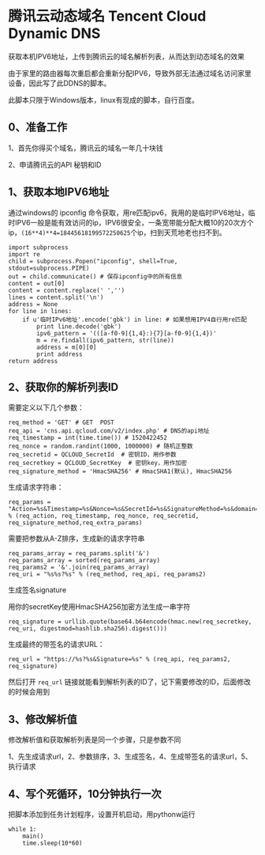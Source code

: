 # 腾讯云动态域名 Tencent Cloud Dynamic DNS #

获取本机IPV6地址，上传到腾讯云的域名解析列表，从而达到动态域名的效果

由于家里的路由器每次重启都会重新分配IPV6，导致外部无法通过域名访问家里设备，因此写了此DDNS的脚本。

此脚本只限于Windows版本，linux有现成的脚本，自行百度。

## 0、准备工作 ##
1、首先你得买个域名，腾讯云的域名一年几十块钱

2、申请腾讯云的API 秘钥和ID

## 1、获取本地IPV6地址 ##
通过windows的 ipconfig 命令获取，用re匹配ipv6，我用的是临时IPV6地址，临时IPV6一般是能有效访问的ip，IPV6很安全，一条宽带能分配大概10的20次方个ip，`(16**4)**4=18445618199572250625`个ip，扫到天荒地老也扫不到。

    import subprocess
    import re
	child = subprocess.Popen("ipconfig", shell=True, stdout=subprocess.PIPE)
    out = child.communicate() # 保存ipconfig中的所有信息
    content = out[0]
    content = content.replace(' ','')
    lines = content.split('\n')
    address = None
    for line in lines:
        if u'临时IPv6地址'.encode('gbk') in line: # 如果想用IPV4自行用re匹配
            print line.decode('gbk')
            ipv6_pattern = '(([a-f0-9]{1,4}:){7}[a-f0-9]{1,4})'
            m = re.findall(ipv6_pattern, str(line))
            address = m[0][0]
            print address
    return address

## 2、获取你的解析列表ID ##
需要定义以下几个参数：

    req_method = 'GET' # GET  POST
    req_api = 'cns.api.qcloud.com/v2/index.php' # DNS的api地址
    req_timestamp = int(time.time()) # 1520422452
    req_nonce = random.randint(1000, 1000000) # 随机正整数
    req_secretid = QCLOUD_SecretId  # 密钥ID，用作参数
    req_secretkey = QCLOUD_SecretKey  # 密钥key，用作加密
    req_signature_method = 'HmacSHA256' # HmacSHA1(默认), HmacSHA256

生成请求字符串：

    req_params = "Action=%s&Timestamp=%s&Nonce=%s&SecretId=%s&SignatureMethod=%s&domain=%s" % (req_action, req_timestamp, req_nonce, req_secretid, req_signature_method,req_extra_params)

需要把参数从A-Z排序，生成新的请求字符串

    req_params_array = req_params.split('&')
    req_params_array = sorted(req_params_array)
    req_params2 = '&'.join(req_params_array)
	req_uri = "%s%s?%s" % (req_method, req_api, req_params2)

生成签名signature

用你的secretKey使用HmacSHA256加密方法生成一串字符

	req_signature = urllib.quote(base64.b64encode(hmac.new(req_secretkey, req_uri, digestmod=hashlib.sha256).digest()))
 
生成最终的带签名的请求URL：

	req_url = "https://%s?%s&Signature=%s" % (req_api, req_params2, req_signature)


然后打开 `req_url` 链接就能看到解析列表的ID了，记下需要修改的ID，后面修改的时候会用到

## 3、修改解析值 ##
修改解析值和获取解析列表是同一个步骤，只是参数不同

1、先生成请求url，2、参数排序，3、生成签名，4、生成带签名的请求url，5、执行请求

## 4、写个死循环，10分钟执行一次 ##
把脚本添加到任务计划程序，设置开机启动，用pythonw运行

    while 1:
        main()
        time.sleep(10*60)
